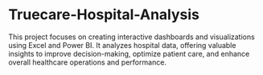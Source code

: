 # Truecare-Hospital-Analysis
This project focuses on creating interactive dashboards and visualizations using Excel and Power BI. It analyzes hospital data, offering valuable insights to improve decision-making, optimize patient care, and enhance overall healthcare operations and performance.
